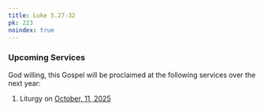 ```yaml
---
title: Luke 5.27-32
pk: 223
noindex: true
---
```


### Upcoming Services

God willing, this Gospel will be proclaimed at the following services over the next year:


1. Liturgy on [October, 11, 2025](https://orthocal.info/readings/gregorian/2025/10/11/)
